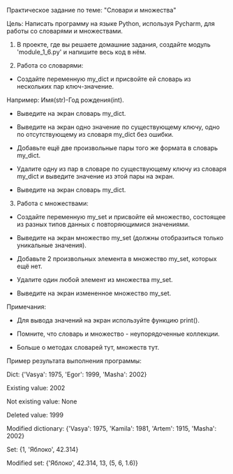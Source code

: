 Практическое задание по теме: "Словари и множества"


Цель: Написать программу на языке Python, используя Pycharm, для работы со словарями и множествами.


1. В проекте, где вы решаете домашние задания, создайте модуль 'module_1_6.py' и напишите весь код в нём.


2. Работа со словарями:

  - Создайте переменную my_dict и присвойте ей словарь из нескольких пар ключ-значение.

Например: Имя(str)-Год рождения(int).

  - Выведите на экран словарь my_dict.

  - Выведите на экран одно значение по существующему ключу, одно по отсутствующему из словаря my_dict без ошибки.

  - Добавьте ещё две произвольные пары того же формата в словарь my_dict.

 - Удалите одну из пар в словаре по существующему ключу из словаря my_dict и выведите значение из этой пары на экран.

  - Выведите на экран словарь my_dict.


3. Работа с множествами:

  - Создайте переменную my_set и присвойте ей множество, состоящее из разных типов данных с повторяющимися значениями.

  - Выведите на экран множество my_set (должны отобразиться только уникальные значения).

  - Добавьте 2 произвольных элемента в множество my_set, которых ещё нет.

  - Удалите один любой элемент из множества my_set.

  - Выведите на экран измененное множество my_set.


Примечания:

- Для вывода значений на экран используйте функцию print().

- Помните, что словарь и множество - неупорядоченные коллекции.

- Больше о методах словарей тут, множеств тут.


Пример результата выполнения программы:

Dict: {'Vasya': 1975, 'Egor': 1999, 'Masha': 2002}

Existing value: 2002

Not existing value: None

Deleted value: 1999

Modified dictionary: {'Vasya': 1975, 'Kamila': 1981, 'Artem': 1915, 'Masha': 2002}


Set: {1, 'Яблоко', 42.314}

Modified set: {'Яблоко', 42.314, 13, (5, 6, 1.6)}
